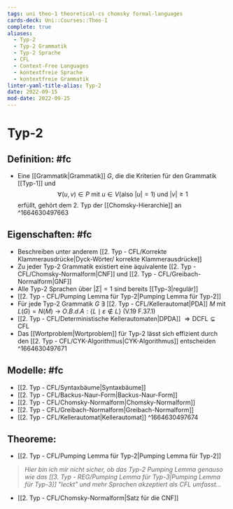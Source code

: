 ```yaml
---
tags: uni theo-1 theoretical-cs chomsky formal-languages
cards-deck: Uni::Courses::Theo-I
complete: true
aliases:
  - Typ-2
  - Typ-2 Grammatik
  - Typ-2 Sprache
  - CFL
  - Context-Free Languages
  - kontextfreie Sprache
  - kontextfreie Grammatik
linter-yaml-title-alias: Typ-2
date: 2022-09-15
mod-date: 2022-09-25
---
```


# Typ-2

## Definition: #fc
- Eine [[Grammatik|Grammatik]] $G$, die die Kriterien für den Grammatik [[Typ-1]] und $$\forall(u,v)\in P\text{ mit }u\in V(\text{also }|u|=1)\text{ und }|v|\geq1$$ erfüllt, gehört dem 2. Typ der [[Chomsky-Hierarchie]] an
^1664630497663

## Eigenschaften: #fc
- Beschreiben unter anderem [[2. Typ - CFL/Korrekte Klammerausdrücke|Dyck-Wörter/ korrekte Klammerausdrücke]]
- Zu jeder Typ-2 Grammatik existiert eine äquivalente [[2. Typ - CFL/Chomsky-Normalform|CNF]] und [[2. Typ - CFL/Greibach-Normalform|GNF]]
- Alle Typ-2 Sprachen über $|\Sigma|=1$ sind bereits [[Typ-3|regulär]]
- [[2. Typ - CFL/Pumping Lemma für Typ-2|Pumping Lemma für Typ-2]]
- Für jede Typ-2 Grammatik $G~\exists$ [[2. Typ - CFL/Kellerautomat|PDA]] $M$ mit $L(G)=N(M)$
	-> $O.B.d.A:\{L\mid \varepsilon\notin L\}$ (V.19 F.37.1)
- [[2. Typ - CFL/Deterministische Kellerautomaten|DPDA]] $\Rightarrow\text{DCFL}\subsetneq\text{CFL}$
- Das [[Wortproblem|Wortproblem]] für Typ-2 lässt sich effizient durch den [[2. Typ - CFL/CYK-Algorithmus|CYK-Algorithmus]] entscheiden
^1664630497671

## Modelle: #fc
- [[2. Typ - CFL/Syntaxbäume|Syntaxbäume]]
- [[2. Typ - CFL/Backus-Naur-Form|Backus-Naur-Form]]
- [[2. Typ - CFL/Chomsky-Normalform|Chomsky-Normalform]]
- [[2. Typ - CFL/Greibach-Normalform|Greibach-Normalform]]
- [[2. Typ - CFL/Kellerautomat|Kellerautomat]]
^1664630497674

## Theoreme:
- [[2. Typ - CFL/Pumping Lemma für Typ-2|Pumping Lemma für Typ-2]]
> *Hier bin ich mir nicht sicher, ob das Typ-2 Pumping Lemma genauso wie das [[3. Typ - REG/Pumping Lemma für Typ-3|Pumping Lemma für Typ-3]] "leckt" und mehr Sprachen akzeptiert als CFL umfasst…*
- [[2. Typ - CFL/Chomsky-Normalform|Satz für die CNF]]
